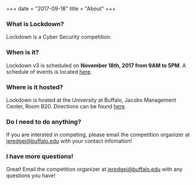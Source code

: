 +++
date = "2017-09-18"
title = "About"
+++

### What is Lockdown?
Lockdown is a Cyber Security competition.

### When is it?
Lockdown v3 is scheduled on **November 18th, 2017 from 9AM to 5PM**. A schedule of events is located [here](/schedule).

### Where is it hosted?
Lockdown is hosted at the University at Buffalo, Jacobs Management Center, Room B20. Directions can be found [here](/directions).

### Do I need to do anything?
If you are intersted in competing, please email the competition organizer at [jeredgei@buffalo.edu](mailto:jeredgei@buffalo.edu?subject=Lockdown+Registration) with your contact infomation!

### I have more questions!
Great! Email the competition organizer at [jeredgei@buffalo.edu](mailto:jeredgei@buffalo.edu?subject=Lockdown+Question) with any questions you have!

